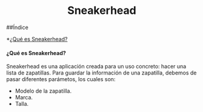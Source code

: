 <h1 align="center"> Sneakerhead </h1>
##Índice

*[¿Qué es Sneakerhead?](#¿Qué-es-Sneakerhead?)


<h4 id=#¿Qué-es-Sneakerhead?>¿Qué es Sneakerhead?</h4>
Sneakerhead es una aplicación creada para un uso concreto: hacer una lista de zapatillas. Para guardar la información de una zapatilla, debemos de pasar diferentes parámetos, los cuales son:
  
  - Modelo de la zapatilla.
  - Marca.
  - Talla.


